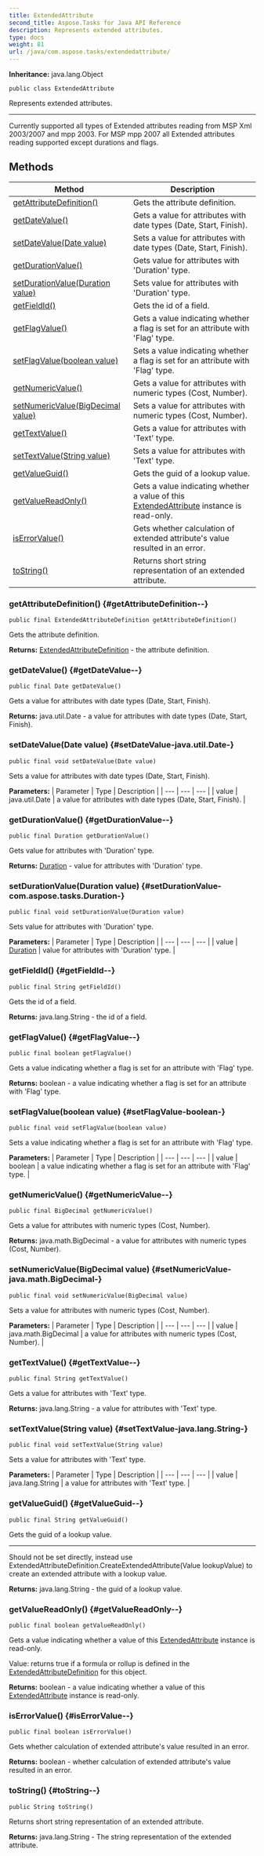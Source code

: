 ```yaml
---
title: ExtendedAttribute
second_title: Aspose.Tasks for Java API Reference
description: Represents extended attributes.
type: docs
weight: 81
url: /java/com.aspose.tasks/extendedattribute/
---
```


**Inheritance:**
java.lang.Object
```
public class ExtendedAttribute
```

Represents extended attributes.

--------------------

Currently supported all types of Extended attributes reading from MSP Xml 2003/2007 and mpp 2003. For MSP mpp 2007 all Extended attributes reading supported except durations and flags.
## Methods

| Method | Description |
| --- | --- |
| [getAttributeDefinition()](#getAttributeDefinition--) | Gets the attribute definition. |
| [getDateValue()](#getDateValue--) | Gets a value for attributes with date types (Date, Start, Finish). |
| [setDateValue(Date value)](#setDateValue-java.util.Date-) | Sets a value for attributes with date types (Date, Start, Finish). |
| [getDurationValue()](#getDurationValue--) | Gets value for attributes with 'Duration' type. |
| [setDurationValue(Duration value)](#setDurationValue-com.aspose.tasks.Duration-) | Sets value for attributes with 'Duration' type. |
| [getFieldId()](#getFieldId--) | Gets the id of a field. |
| [getFlagValue()](#getFlagValue--) | Gets a value indicating whether a flag is set for an attribute with 'Flag' type. |
| [setFlagValue(boolean value)](#setFlagValue-boolean-) | Sets a value indicating whether a flag is set for an attribute with 'Flag' type. |
| [getNumericValue()](#getNumericValue--) | Gets a value for attributes with numeric types (Cost, Number). |
| [setNumericValue(BigDecimal value)](#setNumericValue-java.math.BigDecimal-) | Sets a value for attributes with numeric types (Cost, Number). |
| [getTextValue()](#getTextValue--) | Gets a value for attributes with 'Text' type. |
| [setTextValue(String value)](#setTextValue-java.lang.String-) | Sets a value for attributes with 'Text' type. |
| [getValueGuid()](#getValueGuid--) | Gets the guid of a lookup value. |
| [getValueReadOnly()](#getValueReadOnly--) | Gets a value indicating whether a value of this [ExtendedAttribute](../../com.aspose.tasks/extendedattribute) instance is read-only. |
| [isErrorValue()](#isErrorValue--) | Gets whether calculation of extended attribute's value resulted in an error. |
| [toString()](#toString--) | Returns short string representation of an extended attribute. |
### getAttributeDefinition() {#getAttributeDefinition--}
```
public final ExtendedAttributeDefinition getAttributeDefinition()
```


Gets the attribute definition.

**Returns:**
[ExtendedAttributeDefinition](../../com.aspose.tasks/extendedattributedefinition) - the attribute definition.
### getDateValue() {#getDateValue--}
```
public final Date getDateValue()
```


Gets a value for attributes with date types (Date, Start, Finish).

**Returns:**
java.util.Date - a value for attributes with date types (Date, Start, Finish).
### setDateValue(Date value) {#setDateValue-java.util.Date-}
```
public final void setDateValue(Date value)
```


Sets a value for attributes with date types (Date, Start, Finish).

**Parameters:**
| Parameter | Type | Description |
| --- | --- | --- |
| value | java.util.Date | a value for attributes with date types (Date, Start, Finish). |

### getDurationValue() {#getDurationValue--}
```
public final Duration getDurationValue()
```


Gets value for attributes with 'Duration' type.

**Returns:**
[Duration](../../com.aspose.tasks/duration) - value for attributes with 'Duration' type.
### setDurationValue(Duration value) {#setDurationValue-com.aspose.tasks.Duration-}
```
public final void setDurationValue(Duration value)
```


Sets value for attributes with 'Duration' type.

**Parameters:**
| Parameter | Type | Description |
| --- | --- | --- |
| value | [Duration](../../com.aspose.tasks/duration) | value for attributes with 'Duration' type. |

### getFieldId() {#getFieldId--}
```
public final String getFieldId()
```


Gets the id of a field.

**Returns:**
java.lang.String - the id of a field.
### getFlagValue() {#getFlagValue--}
```
public final boolean getFlagValue()
```


Gets a value indicating whether a flag is set for an attribute with 'Flag' type.

**Returns:**
boolean - a value indicating whether a flag is set for an attribute with 'Flag' type.
### setFlagValue(boolean value) {#setFlagValue-boolean-}
```
public final void setFlagValue(boolean value)
```


Sets a value indicating whether a flag is set for an attribute with 'Flag' type.

**Parameters:**
| Parameter | Type | Description |
| --- | --- | --- |
| value | boolean | a value indicating whether a flag is set for an attribute with 'Flag' type. |

### getNumericValue() {#getNumericValue--}
```
public final BigDecimal getNumericValue()
```


Gets a value for attributes with numeric types (Cost, Number).

**Returns:**
java.math.BigDecimal - a value for attributes with numeric types (Cost, Number).
### setNumericValue(BigDecimal value) {#setNumericValue-java.math.BigDecimal-}
```
public final void setNumericValue(BigDecimal value)
```


Sets a value for attributes with numeric types (Cost, Number).

**Parameters:**
| Parameter | Type | Description |
| --- | --- | --- |
| value | java.math.BigDecimal | a value for attributes with numeric types (Cost, Number). |

### getTextValue() {#getTextValue--}
```
public final String getTextValue()
```


Gets a value for attributes with 'Text' type.

**Returns:**
java.lang.String - a value for attributes with 'Text' type.
### setTextValue(String value) {#setTextValue-java.lang.String-}
```
public final void setTextValue(String value)
```


Sets a value for attributes with 'Text' type.

**Parameters:**
| Parameter | Type | Description |
| --- | --- | --- |
| value | java.lang.String | a value for attributes with 'Text' type. |

### getValueGuid() {#getValueGuid--}
```
public final String getValueGuid()
```


Gets the guid of a lookup value.

--------------------

Should not be set directly, instead use ExtendedAttributeDefinition.CreateExtendedAttribute(Value lookupValue) to create an extended attribute with a lookup value.

**Returns:**
java.lang.String - the guid of a lookup value.
### getValueReadOnly() {#getValueReadOnly--}
```
public final boolean getValueReadOnly()
```


Gets a value indicating whether a value of this [ExtendedAttribute](../../com.aspose.tasks/extendedattribute) instance is read-only.

Value: returns true if a formula or rollup is defined in the [ExtendedAttributeDefinition](../../com.aspose.tasks/extendedattributedefinition) for this object.

**Returns:**
boolean - a value indicating whether a value of this [ExtendedAttribute](../../com.aspose.tasks/extendedattribute) instance is read-only.
### isErrorValue() {#isErrorValue--}
```
public final boolean isErrorValue()
```


Gets whether calculation of extended attribute's value resulted in an error.

**Returns:**
boolean - whether calculation of extended attribute's value resulted in an error.
### toString() {#toString--}
```
public String toString()
```


Returns short string representation of an extended attribute.

**Returns:**
java.lang.String - The string representation of the extended attribute.
